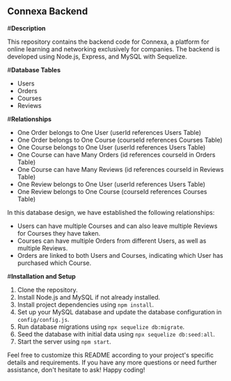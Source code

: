 ## Connexa Backend

#**Description**

This repository contains the backend code for Connexa, a platform for online learning and networking exclusively for companies. The backend is developed using Node.js, Express, and MySQL with Sequelize.

#**Database Tables**
- Users
- Orders
- Courses
- Reviews

#**Relationships**
- One Order belongs to One User (userId references Users Table)
- One Order belongs to One Course (courseId references Courses Table)
- One Course belongs to One User (userId references Users Table)
- One Course can have Many Orders (id references courseId in Orders Table)
- One Course can have Many Reviews (id references courseId in Reviews Table)
- One Review belongs to One User (userId references Users Table)
- One Review belongs to One Course (courseId references Courses Table)

In this database design, we have established the following relationships:
- Users can have multiple Courses and can also leave multiple Reviews for Courses they have taken.
- Courses can have multiple Orders from different Users, as well as multiple Reviews.
- Orders are linked to both Users and Courses, indicating which User has purchased which Course.

#**Installation and Setup**

1. Clone the repository.
2. Install Node.js and MySQL if not already installed.
3. Install project dependencies using `npm install`.
4. Set up your MySQL database and update the database configuration in `config/config.js`.
5. Run database migrations using `npx sequelize db:migrate`.
6. Seed the database with initial data using `npx sequelize db:seed:all`.
7. Start the server using `npm start`.

Feel free to customize this README according to your project's specific details and requirements. If you have any more questions or need further assistance, don't hesitate to ask! Happy coding!


